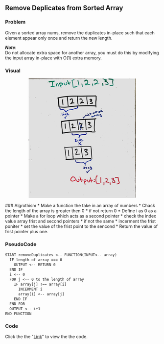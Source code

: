 ## Remove Deplicates from Sorted Array

### Problem
Given a sorted array nums, remove the duplicates in-place such that each element appear only once and return the new length.

__*Note*__:<br>
Do not allocate extra space for another array, you must do this by modifying the input array in-place with O(1) extra memory.

### Visual 
<p align="center">
<img src="Removedups.jpg"  width="350" >
</p>
### Algrothism
* Make a function the take in an array of numbers
* Chack the length of the array is greater then 0
  * if not return 0
* Define i as 0 as a pointer
* Make a for loop which acts as a second pointer
    * check the index value array frist and second pointers
       * if not the same 
        * incerment the frist poniter
        * set the value of the frist point to the sencond
* Return the value of frist pointer plus one.

### PseudoCode 
````
START removeDuplicates <-- FUNCTION(INPUT<-- array)
  IF length of array === 0
    OUTPUT <-- RETURN 0
  END IF
  i <-- 0
  FOR j <-- 0 to the length of array
    IF array[j] !== array[i]
      INCERMENT i
      array[i] <-- array[j]
    END IF
  END FOR
  OUTPUT <-- i+1
END FUNCTION
````
### Code
Click the the "[Link](removeDuplicates.js)" to view the the code. 